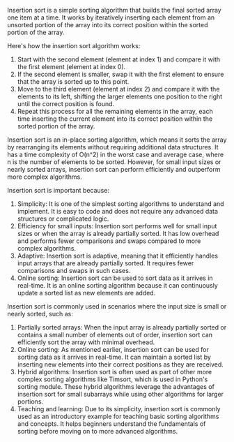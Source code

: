Insertion sort is a simple sorting algorithm that builds the final sorted array one item at a time. It works by iteratively inserting each element from an unsorted portion of the array into its correct position within the sorted portion of the array.

Here's how the insertion sort algorithm works:

1. Start with the second element (element at index 1) and compare it with the first element (element at index 0).
2. If the second element is smaller, swap it with the first element to ensure that the array is sorted up to this point.
3. Move to the third element (element at index 2) and compare it with the elements to its left, shifting the larger elements one position to the right until the correct position is found.
4. Repeat this process for all the remaining elements in the array, each time inserting the current element into its correct position within the sorted portion of the array.

Insertion sort is an in-place sorting algorithm, which means it sorts the array by rearranging its elements without requiring additional data structures. It has a time complexity of O(n^2) in the worst case and average case, where n is the number of elements to be sorted. However, for small input sizes or nearly sorted arrays, insertion sort can perform efficiently and outperform more complex algorithms.

Insertion sort is important because:

1. Simplicity: It is one of the simplest sorting algorithms to understand and implement. It is easy to code and does not require any advanced data structures or complicated logic.
2. Efficiency for small inputs: Insertion sort performs well for small input sizes or when the array is already partially sorted. It has low overhead and performs fewer comparisons and swaps compared to more complex algorithms.
3. Adaptive: Insertion sort is adaptive, meaning that it efficiently handles input arrays that are already partially sorted. It requires fewer comparisons and swaps in such cases.
4. Online sorting: Insertion sort can be used to sort data as it arrives in real-time. It is an online sorting algorithm because it can continuously update a sorted list as new elements are added.

Insertion sort is commonly used in scenarios where the input size is small or nearly sorted, such as:

1. Partially sorted arrays: When the input array is already partially sorted or contains a small number of elements out of order, insertion sort can efficiently sort the array with minimal overhead.
2. Online sorting: As mentioned earlier, insertion sort can be used for sorting data as it arrives in real-time. It can maintain a sorted list by inserting new elements into their correct positions as they are received.
3. Hybrid algorithms: Insertion sort is often used as part of other more complex sorting algorithms like Timsort, which is used in Python's sorting module. These hybrid algorithms leverage the advantages of insertion sort for small subarrays while using other algorithms for larger portions.
4. Teaching and learning: Due to its simplicity, insertion sort is commonly used as an introductory example for teaching basic sorting algorithms and concepts. It helps beginners understand the fundamentals of sorting before moving on to more advanced algorithms.